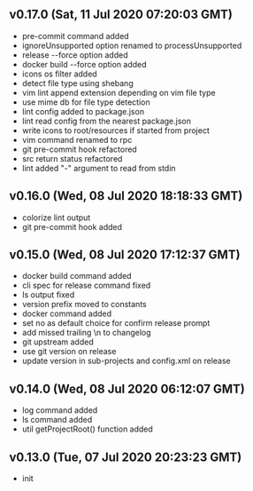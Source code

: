 ## v0.17.0 (Sat, 11 Jul 2020 07:20:03 GMT)

-   pre-commit command added
-   ignoreUnsupported option renamed to processUnsupported
-   release --force option added
-   docker build --force option added
-   icons os filter added
-   detect file type using shebang
-   vim lint append extension depending on vim file type
-   use mime db for file type detection
-   lint config added to package.json
-   lint read config from the nearest package.json
-   write icons to root/resources if started from project
-   vim command renamed to rpc
-   git pre-commit hook refactored
-   src return status refactored
-   lint added "-" argument to read from stdin

## v0.16.0 (Wed, 08 Jul 2020 18:18:33 GMT)

-   colorize lint output
-   git pre-commit hook added

## v0.15.0 (Wed, 08 Jul 2020 17:12:37 GMT)

-   docker build command added
-   cli spec for release command fixed
-   ls output fixed
-   version prefix moved to constants
-   docker command added
-   set no as default choice for confirm release prompt
-   add missed trailing \n to changelog
-   git upstream added
-   use git version on release
-   update version in sub-projects and config.xml on release

## v0.14.0 (Wed, 08 Jul 2020 06:12:07 GMT)

-   log command added
-   ls command added
-   util getProjectRoot() function added

## v0.13.0 (Tue, 07 Jul 2020 20:23:23 GMT)

-   init
